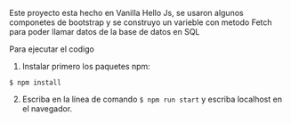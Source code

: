 Este proyecto esta hecho en Vanilla Hello Js, se usaron algunos componetes de bootstrap y se construyo un varieble con metodo Fetch para poder llamar datos de la base de datos en SQL 

Para ejecutar el codigo

1) Instalar primero los paquetes npm:
```
$ npm install
```


2) Escriba en la línea de comando `$ npm run start` y escriba localhost en el navegador.




